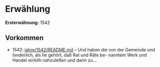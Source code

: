 # Erwählung

**Ersterwähnung:** 1542

## Vorkommen
- 1542: [jahre/1542/README.md](../jahre/1542/README.md) – Und haben die von der Gemeinde
und ſonderlich, als ſie gehört, daß Rat und Räte be-
nanntem Werk und Handel wirklih nahzuſeßen und darin
zu...
